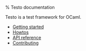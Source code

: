 % Testo documentation

Testo is a test framework for OCaml.

* [Getting started](tutorial)
* [Howtos](howtos)
* [API reference](reference/)
* [Contributing](https://github.com/semgrep/testo)
